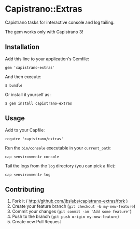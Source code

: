 # Capistrano::Extras

Capistrano tasks for interactive console and log tailing.

The gem works only with Capistrano 3!

## Installation

Add this line to your application's Gemfile:

    gem 'capistrano-extras'

And then execute:

    $ bundle

Or install it yourself as:

    $ gem install capistrano-extras

## Usage

Add to your Capfile:

    require 'capistrano/extras'

Run the `bin/console` executable in your `current_path`:

    cap <environment> console

Tail the logs from the `log` directory (you can pick a file):

    cap <environment> log

## Contributing

1. Fork it ( http://github.com/jbslabs/capistrano-extras/fork )
2. Create your feature branch (`git checkout -b my-new-feature`)
3. Commit your changes (`git commit -am 'Add some feature'`)
4. Push to the branch (`git push origin my-new-feature`)
5. Create new Pull Request

